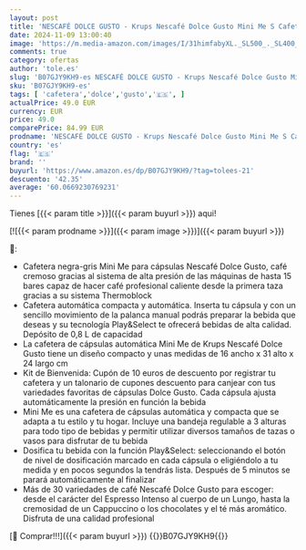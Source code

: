 ```yaml
---
layout: post
title: 'NESCAFÉ DOLCE GUSTO - Krups Nescafé Dolce Gusto Mini Me S Cafetera de cápsulas con 15 bares de presión  capacidad 0.8 L  bebidas frías o calientes  modo Eco  Play&Select  Thermoblock  35 tipos café  Gris antracita'
date: 2024-11-09 13:00:40
image: 'https://m.media-amazon.com/images/I/31himfabyXL._SL500_._SL400_.jpg'
comments: true
category: ofertas
author: 'tole.es'
slug: 'B07GJY9KH9-es NESCAFÉ DOLCE GUSTO - Krups Nescafé Dolce Gusto Mini Me S...'
sku: 'B07GJY9KH9-es'
tags: [ 'cafetera','dolce','gusto','🇪🇸', ]
actualPrice: 49.0 EUR
currency: EUR
price: 49.0
comparePrice: 84.99 EUR
prodname: 'NESCAFÉ DOLCE GUSTO - Krups Nescafé Dolce Gusto Mini Me S Cafetera de cápsulas con 15 bares de presión  capacidad 0.8 L  bebidas frías o calientes  modo Eco  Play&Select  Thermoblock  35 tipos café  Gris antracita'
country: 'es'
flag: '🇪🇸'
brand: ''
buyurl: 'https://www.amazon.es/dp/B07GJY9KH9/?tag=tolees-21'
descuento: '42.35'
average: '60.0669230769231'
---
```


Tienes [{{< param title >}}]({{< param buyurl >}}) aqui!

[![{{< param prodname >}}]({{< param image >}})]({{< param buyurl >}})

🔎:

- Cafetera negra-gris Mini Me para cápsulas Nescafé Dolce Gusto, café cremoso gracias al sistema de alta presión de las máquinas de hasta 15 bares capaz de hacer café profesional caliente desde la primera taza gracias a su sistema Thermoblock
- Cafetera automática compacta y automática. Inserta tu cápsula y con un sencillo movimiento de la palanca manual podrás preparar la bebida que deseas y su tecnología Play&Select te ofrecerá bebidas de alta calidad. Depósito de 0,8 L de capacidad
- La cafetera de cápsulas automática Mini Me de Krups Nescafé Dolce Gusto tiene un diseño compacto y unas medidas de 16 ancho x 31 alto x 24 largo cm
- Kit de Bienvenida: Cupón de 10 euros de descuento por registrar tu cafetera y un talonario de cupones descuento para canjear con tus variedades favoritas de cápsulas Dolce Gusto. Cada cápsula ajusta automáticamente la presión en función la bebida
- Mini Me es una cafetera de cápsulas automática y compacta que se adapta a tu estilo y tu hogar. Incluye una bandeja regulable a 3 alturas para todo tipo de bebidas y permitir utilizar diversos tamaños de tazas o vasos para disfrutar de tu bebida
- Dosifica tu bebida con la función Play&Select: seleccionando el botón de nivel de dosificación marcado en cada cápsula o eligiéndolo a tu medida y en pocos segundos la tendrás lista. Después de 5 minutos se parará automáticamente al finalizar
- Más de 30 variedades de café Nescafé Dolce Gusto para escoger: desde el carácter del Espresso Intenso al cuerpo de un Lungo, hasta la cremosidad de un Cappuccino o los chocolates y el té más aromático. Disfruta de una calidad profesional

[🛒 Comprar!!!]({{< param buyurl >}})
{{<world>}}B07GJY9KH9{{</world>}}
